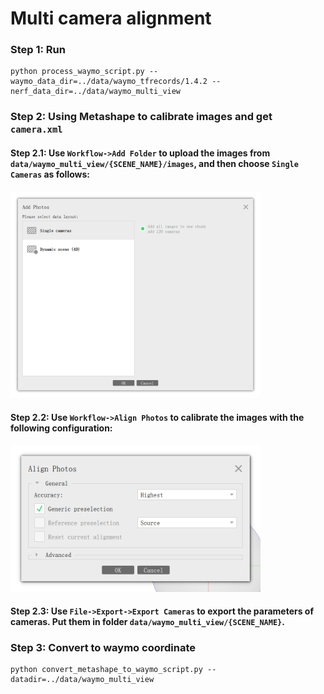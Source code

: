 # Multi camera alignment

### Step 1: Run 
```
python process_waymo_script.py --waymo_data_dir=../data/waymo_tfrecords/1.4.2 --nerf_data_dir=../data/waymo_multi_view
```

### Step 2: Using Metashape to calibrate images and get `camera.xml`

#### Step 2.1: Use `Workflow->Add Folder` to upload the images from `data/waymo_multi_view/{SCENE_NAME}/images`, and then choose `Single Cameras` as follows:
<img src="./instruction_metashape/single_camera.jpg" width="400" />

#### Step 2.2: Use `Workflow->Align Photos` to calibrate the images with the following configuration:
<img src="./instruction_metashape/align.jpg" width="400" />

#### Step 2.3: Use `File->Export->Export Cameras` to export the parameters of cameras. Put them in folder `data/waymo_multi_view/{SCENE_NAME}`.


### Step 3: Convert to waymo coordinate
```
python convert_metashape_to_waymo_script.py --datadir=../data/waymo_multi_view
```

